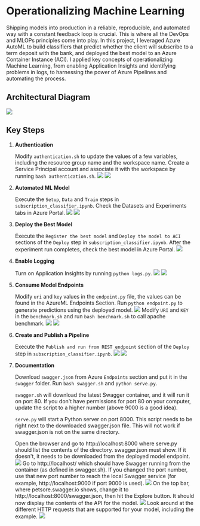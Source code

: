 # Operationalizing Machine Learning
Shipping models into production in a reliable, reproducible, and automated way with a constant feedback loop is crucial. This is where all the DevOps and MLOPs principles come into play. In this project, I leveraged Azure AutoML to build classifiers that predict whether the client will subscribe to a term deposit with the bank, and deployed the best model to an Azure Container Instance (ACI). I applied key concepts of operationalizing Machine Learning, from enabling Application Insights and identifying problems in logs, to harnessing the power of Azure Pipelines and automating the process.  

## Architectural Diagram
![](screenshots/architecture.png)

## Key Steps
1. **Authentication**

    Modify `authentication.sh` to update the values of a few variables, including the resource group name and the workspace name. Create a Service Principal account and associate it with the workspace by running `bash authentication.sh`.
    ![](screenshots/service_principal.png)
    ![](screenshots/az_ml_workspace_share.png)
2. **Automated ML Model**

    Execute the `Setup`, `Data` and `Train` steps in `subscription_classifier.ipynb`. Check the Datasets and Experiments tabs in Azure Portal.
    ![](screenshots/registered_datasets.png)
    ![](screenshots/experiment.png)
3. **Deploy the Best Model**

    Execute the `Register the best model` and `Deploy the model to ACI` sections of the `Deploy` step in `subscription_classifier.ipynb`.
    After the experiment run completes, check the best model in Azure Portal. 
    ![](screenshots/best_model.png)
4. **Enable Logging**

    Turn on Application Insights by running `python logs.py`.
    ![](screenshots/log.png)
    ![](screenshots/application_insights.png)

5. **Consume Model Endpoints**

    Modify `uri` and `key` values in the `endpoint.py` file, the values can be found in the AzureML Endpoints Section. Run `python endpoint.py` to generate predictions using the deployed model.
    ![](screenshots/endpoint.png)
    Modify `URI` and `KEY` in the `benchmark.sh` and run `bash benchmark.sh` to call apache benchmark.
    ![](screenshots/benchmark_1.png)
    ![](screenshots/benchmark_2.png)

6. **Create and Publish a Pipeline**
    
    Execute the `Publish and run from REST endpoint` section of the `Deploy` step in `subscription_classifier.ipynb`.
    ![](screenshots/pipeline_endpoints_2.png)
    ![](screenshots/rundetails_2.png)

7. **Documentation**

    Download `swagger.json` from Azure `Endpoints` section and put it in the `swagger` folder. Run `bash swagger.sh` and `python serve.py`. 
    
    `swagger.sh` will download the latest Swagger container, and it will run it on port 80. If you don't have permissions for port 80 on your computer, update the script to a higher number (above 9000 is a good idea).

    `serve.py` will start a Python server on port 8000. This script needs to be right next to the downloaded swagger.json file. This will not work if swagger.json is not on the same directory.

    Open the browser and go to http://localhost:8000 where serve.py should list the contents of the directory. swagger.json must show. If it doesn't, it needs to be downloaded from the deployed model endpoint.
    ![](screenshots/swagger1.png)
    Go to http://localhost/ which should have Swagger running from the container (as defined in swagger.sh). If you changed the port number, use that new port number to reach the local Swagger service (for example, http://localhost:9000 if port 9000 is used).
    ![](screenshots/swagger2.png)
    On the top bar, where petsore.swagger.io shows, change it to http://localhost:8000/swagger.json, then hit the Explore button. It should now display the contents of the API for the model. 
    ![](screenshots/swagger3.png)
    Look around at the different HTTP requests that are supported for your model, including the example.
    ![](screenshots/swagger4.png)